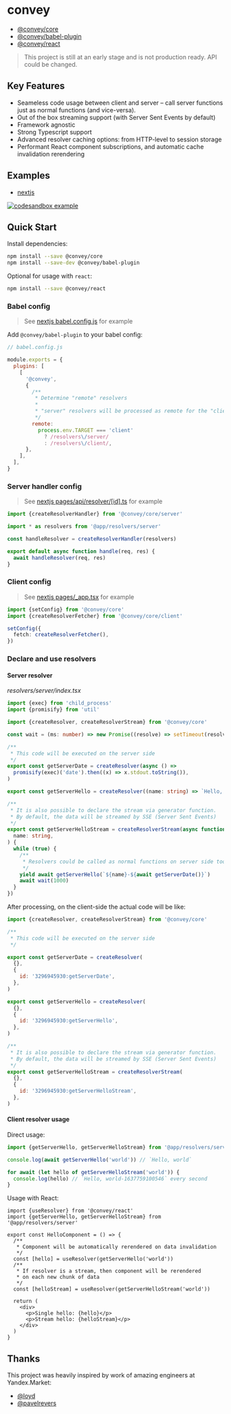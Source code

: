 # convey

- [@convey/core](@convey/core)
- [@convey/babel-plugin](@convey/babel-plugin)
- [@convey/react](@convey/react)

> This project is still at an early stage and is not production ready. API could be changed.

## Key Features

- Seameless code usage between client and server – call server functions just as normal functions (and vice-versa).
- Out of the box streaming support (with Server Sent Events by default)
- Framework agnostic
- Strong Typescript support
- Advanced resolver caching options: from HTTP-level to session storage
- Performant React component subscriptions, and automatic cache invalidation rerendering

## Examples

- [nextjs](@examples/nextjs)

[![codesandbox example](https://codesandbox.io/static/img/play-codesandbox.svg)](https://codesandbox.io/s/upbeat-tess-zxk1e?file=/pages/index.tsx)

## Quick Start

Install dependencies:

```sh
npm install --save @convey/core
npm install --save-dev @convey/babel-plugin
```

Optional for usage with `react`:

```sh
npm install --save @convey/react
```

### Babel config

> See [nextjs babel.config.js](examples/convey-nextjs/babel.config.js) for example

Add `@convey/babel-plugin` to your babel config:

```js
// babel.config.js

module.exports = {
  plugins: [
    [
      '@convey',
      {
        /**
         * Determine "remote" resolvers
         *
         * "server" resolvers will be processed as remote for the "client" code, and vice versa
         */
        remote:
          process.env.TARGET === 'client'
            ? /resolvers\/server/
            : /resolvers\/client/,
      },
    ],
  ],
}
```

### Server handler config

> See [nextjs pages/api/resolver/[id].ts](examples/convey-nextjs/pages/api/resolver/[id].ts) for example

```ts
import {createResolverHandler} from '@convey/core/server'

import * as resolvers from '@app/resolvers/server'

const handleResolver = createResolverHandler(resolvers)

export default async function handle(req, res) {
  await handleResolver(req, res)
}
```

### Client config

> See [nextjs pages/\_app.tsx](examples/convey-nextjs/pages/_app.tsx) for example

```ts
import {setConfig} from '@convey/core'
import {createResolverFetcher} from '@convey/core/client'

setConfig({
  fetch: createResolverFetcher(),
})
```

### Declare and use resolvers

#### Server resolver

_resolvers/server/index.tsx_

```ts
import {exec} from 'child_process'
import {promisify} from 'util'

import {createResolver, createResolverStream} from '@convey/core'

const wait = (ms: number) => new Promise((resolve) => setTimeout(resolve, ms))

/**
 * This code will be executed on the server side
 */
export const getServerDate = createResolver(async () =>
  promisify(exec)('date').then((x) => x.stdout.toString()),
)

export const getServerHello = createResolver((name: string) => `Hello, ${name}`)

/**
 * It is also possible to declare the stream via generator function.
 * By default, the data will be streamed by SSE (Server Sent Events)
 */
export const getServerHelloStream = createResolverStream(async function* (
  name: string,
) {
  while (true) {
    /**
     * Resolvers could be called as normal functions on server side too
     */
    yield await getServerHello(`${name}-${await getServerDate()}`)
    await wait(1000)
  }
})
```

After processing, on the client-side the actual code will be like:

```js
import {createResolver, createResolverStream} from '@convey/core'

/**
 * This code will be executed on the server side
 */

export const getServerDate = createResolver(
  {},
  {
    id: '3296945930:getServerDate',
  },
)

export const getServerHello = createResolver(
  {},
  {
    id: '3296945930:getServerHello',
  },
)

/**
 * It is also possible to declare the stream via generator function.
 * By default, the data will be streamed by SSE (Server Sent Events)
 */
export const getServerHelloStream = createResolverStream(
  {},
  {
    id: '3296945930:getServerHelloStream',
  },
)
```

#### Client resolver usage

Direct usage:

```ts
import {getServerHello, getServerHelloStream} from '@app/resolvers/server'

console.log(await getServerHello('world')) // `Hello, world`

for await (let hello of getServerHelloStream('world')) {
  console.log(hello) // `Hello, world-1637759100546` every second
}
```

Usage with React:

```tsx
import {useResolver} from '@convey/react'
import {getServerHello, getServerHelloStream} from '@app/resolvers/server'

export const HelloComponent = () => {
  /**
   * Component will be automatically rerendered on data invalidation
   */
  const [hello] = useResolver(getServerHello('world'))
  /**
   * If resolver is a stream, then component will be rerendered
   * on each new chunk of data
   */
  const [helloStream] = useResolver(getServerHelloStream('world'))

  return (
    <div>
      <p>Single hello: {hello}</p>
      <p>Stream hello: {helloStream}</p>
    </div>
  )
}
```

## Thanks

This project was heavily inspired by work of amazing engineers at Yandex.Market:

- [@loyd](https://github.com/loyd)
- [@pavelrevers](https://github.com/pavelrevers)
